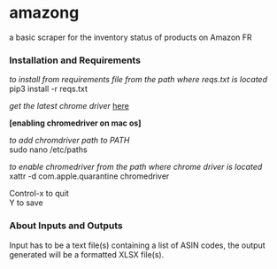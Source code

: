 # amazong

a basic scraper for the inventory status of products on Amazon FR <br /> 

### Installation and Requirements

_to install from requirements file from the path where reqs.txt is located_ <br /> 
pip3 install -r reqs.txt 

_get the latest chrome driver_ [here](https://sites.google.com/a/chromium.org/chromedriver/) <br />

__[enabling chromedriver on mac os]__

_to add chromdriver path to PATH_ <br /> 
sudo nano /etc/paths

_to enable chromedriver from the path where chrome driver is located_ <br /> 
xattr -d com.apple.quarantine chromedriver 

Control-x to quit <br /> 
Y to save <br /> 

### About Inputs and Outputs

Input has to be a text file(s) containing a list of ASIN codes, the output generated will be a formatted XLSX file(s).

